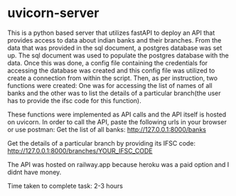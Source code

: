 # uvicorn-server

This is a python based server that utilizes fastAPI to deploy an API that provides access to data about indian banks and their branches. From the data that was provided in the sql document, a postgres database was set up. The sql document was used to populate the postgres database with the data. Once this was done, a config file containing the credentials for accessing the database was created and this config file was utilized to create a connection from within the script. Then, as per instruction, two functions were created: One was for accessing the list of names of all banks and the other was to list the details of a particular branch(the user has to provide the ifsc code for this function).

These functions were implemented as API calls and the API itself is hosted on uvicorn. In order to call the API, paste the following urls in your browser or use postman:
Get the list of all banks:
http://127.0.0.1:8000/banks

Get the details of a particular branch by providing its IFSC code:
http://127.0.0.1:8000/branches/YOUR_IFSC_CODE

The API was hosted on railway.app because heroku was a paid option and I didnt have money.


Time taken to complete task:
2-3 hours